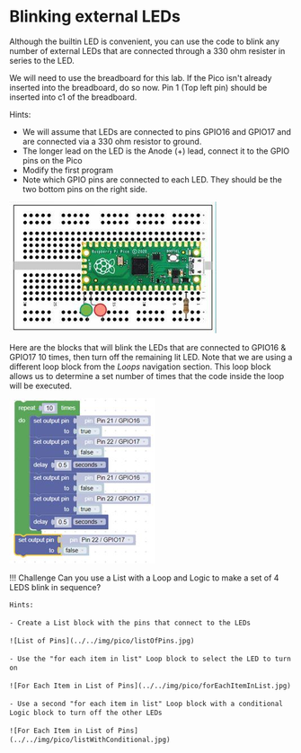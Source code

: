 # Blinking external LEDs
Although the builtin LED is convenient, you can use the code to blink any number of external LEDs that are connected through a 330 ohm resister in series to the LED.

We will need to use the breadboard for this lab.  If the Pico isn't already inserted into the breadboard, do so now.  Pin 1 (Top left pin) should be inserted into c1 of the breadboard.

Hints:

- We will assume that LEDs are connected to pins GPIO16 and GPIO17 and are connected via a 330 ohm resistor to ground.
- The longer lead on the LED is the Anode (+) lead, connect it to the GPIO pins on the Pico
- Modify the first program
- Note which GPIO pins are connected to each LED.  They should be the two bottom pins on the right side.

![BIPES external LEDS](../../img/pico/externalLEDS.jpg)

Here are the blocks that will blink the LEDs that are connected to GPIO16 & GPIO17 10 times, then turn off the remaining lit LED.  Note that we are using a different loop block from the _Loops_ navigation section.  This loop block allows us to determine a set number of times that the code inside the loop will be executed.

![BIPES external LEDS Blocks](../../img/pico/externalLEDsBlocks.jpg)

!!! Challenge
    Can you use a List with a Loop and Logic to make a set of 4 LEDS blink in sequence?

    Hints:
    
    - Create a List block with the pins that connect to the LEDs

    ![List of Pins](../../img/pico/listOfPins.jpg)

    - Use the "for each item in list" Loop block to select the LED to turn on

    ![For Each Item in List of Pins](../../img/pico/forEachItemInList.jpg)
        
    - Use a second "for each item in list" Loop block with a conditional Logic block to turn off the other LEDs

    ![For Each Item in List of Pins](../../img/pico/listWithConditional.jpg)
